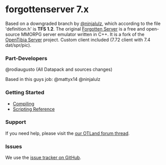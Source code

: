 forgottenserver 7.x 
===============

Based on a downgraded branch by [@ninjalulz](https://github.com/ninjalulz/), which according to the file 'definition.h' is **TFS 1.2**. The original [Forgotten Server](https://github.com/otland/forgottenserver/) is a free and open-source MMORPG server emulator written in C++. It is a fork of the [OpenTibia Server](https://github.com/opentibia/server) project. Custom client included (7.72 client with 7.4 dat/spr/pic).

### Part-Developers
@rodiaugusto (All Datapack and sources changes)

Based in this guys job:
@mattyx14
@ninjalulz

### Getting Started 

* [Compiling](https://github.com/otland/forgottenserver/wiki/Compiling)
* [Scripting Reference](https://github.com/otland/forgottenserver/wiki/Script-Interface)

### Support

If you need help, please visit the [our OTLand forum thread]().

### Issues

We use the [issue tracker on GitHub](https://github.com/rodiaugusto/forgotten1.2-PROTOCOL-7.x/issues).